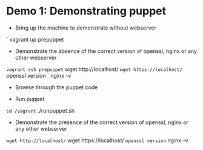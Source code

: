 Demo 1: Demonstrating puppet
============================

- Bring up the machine to demonstrate without webserver

` vagrant up prepuppet

- Demonstrate the absence of the correct version of openssl, nginx or any other webserver

` vagrant ssh prepuppet
` wget http://localhost/
` wget https://localhost/
` openssl version
` nginx -v

- Browse through the puppet code

- Run puppet

` cd /vagrant
` ./runpuppet.sh

- Demonstrate the presence of the correct version of openssl, nginx or any other webserver

` wget http://localhost/
` wget https://localhost/
` openssl version
` nginx -v
